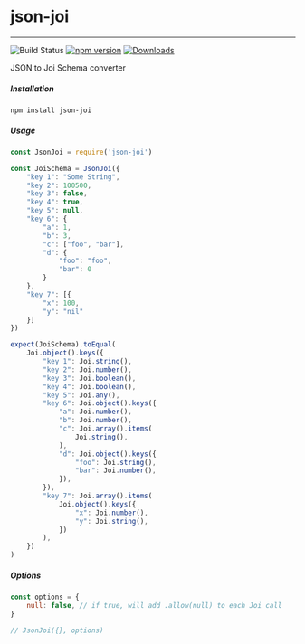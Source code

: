 # json-joi
---
![Build Status](https://drone.dayler.io/api/badges/iknpx/json-joi/status.svg)
[![npm version](https://badge.fury.io/js/json-joi.svg)](https://badge.fury.io/js/json-joi)
[![Downloads](http://img.shields.io/npm/dm/json-joi.svg?style=flat)](https://npmjs.org/package/json-joi)

JSON to Joi Schema converter


##### Installation
```
npm install json-joi
```

##### Usage
```javascript
const JsonJoi = require('json-joi')

const JoiSchema = JsonJoi({
    "key 1": "Some String",
    "key 2": 100500,
    "key 3": false,
    "key 4": true,
    "key 5": null,
    "key 6": {
        "a": 1,
        "b": 3,
        "c": ["foo", "bar"],
        "d": {
            "foo": "foo",
            "bar": 0
        }
    },
    "key 7": [{
        "x": 100,
        "y": "nil"
    }]
})

expect(JoiSchema).toEqual(
    Joi.object().keys({
        "key 1": Joi.string(),
        "key 2": Joi.number(),
        "key 3": Joi.boolean(),
        "key 4": Joi.boolean(),
        "key 5": Joi.any(),
        "key 6": Joi.object().keys({
            "a": Joi.number(),
            "b": Joi.number(),
            "c": Joi.array().items(
                Joi.string(),
            ),
            "d": Joi.object().keys({
                "foo": Joi.string(),
                "bar": Joi.number(),
            }),
        }),
        "key 7": Joi.array().items(
            Joi.object().keys({
                "x": Joi.number(),
                "y": Joi.string(),
            })
        ),
    })
)
```

##### Options
```javascript
const options = {
    null: false, // if true, will add .allow(null) to each Joi call
}

// JsonJoi({}, options)
```
